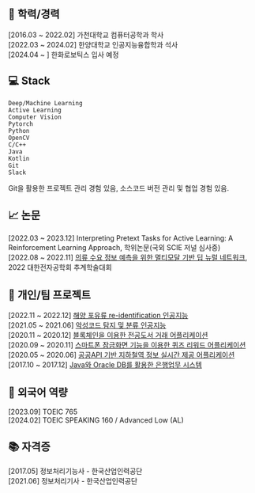 <!--
### Hi there 👋
-->


## 🌱 학력/경력
[2016.03 ~ 2022.02] 가천대학교 컴퓨터공학과 학사 <br/>
[2022.03 ~ 2024.02] 한양대학교 인공지능융합학과 석사 <br/>
[2024.04 ~ ] 한화로보틱스 입사 예정

## 💻 Stack

```
Deep/Machine Learning
Active Learning
Computer Vision
Pytorch
Python
OpenCV
C/C++
Java
Kotlin
Git
Slack
```
Git을 활용한 프로젝트 관리 경험 있음, 소스코드 버전 관리 및 협업 경험 있음.

## 📈 논문
[2022.03 ~ 2023.12] Interpreting Pretext Tasks for Active Learning: A Reinforcement Learning Approach, 학위논문(국외 SCIE 저널 심사중) <br/>
[2022.08 ~ 2022.11] [의류 수요 정보 예측을 위한 멀티모달 기반 딥 뉴럴 네트워크](https://github.com/DongJooKim1541/A-multi-modal-deep-neural-network-for-predicting-clothing-demand), 2022 대한전자공학회 추계학술대회 <br/>

## 🤔 개인/팀 프로젝트 
[2022.11 ~ 2022.12] [해양 포유류 re-identification 인공지능](https://github.com/DongJooKim1541/happy_whale_and_dolphin_reid) <br/>
[2021.05 ~ 2021.06] [악성코드 탐지 및 분류 인공지능](https://github.com/leejiyoon7/Malware-detection-and-classification) <br/>
[2020.11 ~ 2020.12] [블록체인을 이용한 전공도서 거래 어플리케이션](https://github.com/leejiyoon7/GBB_Cotton) <br/>
[2020.09 ~ 2020.11] [스마트폰 잠금화면 기능을 이용한 퀴즈 리워드 어플리케이션](https://github.com/DongJooKim1541/AndroidProjects_Graduation_project) <br/>
[2020.05 ~ 2020.06] [공공API 기반 지하철역 정보 실시간 제공 어플리케이션](https://github.com/DongJooKim1541/AndroidProjects_realtimeSubway) <br/>
[2017.10 ~ 2017.12] [Java와 Oracle DB를 활용한 은행업무 시스템](https://github.com/DongJooKim1541/Java_project/tree/master)

## 💬 외국어 역량
[2023.09] TOEIC 765 <br/>
[2024.02] TOEIC SPEAKING 160 / Advanced Low (AL)

## 📚 자격증
[2017.05] 정보처리기능사 - 한국산업인력공단 <br/>
[2021.06] 정보처리기사 - 한국산업인력공단

<!--
**DongJooKim1541/DongJooKim1541** is a ✨ _special_ ✨ repository because its `README.md` (this file) appears on your GitHub profile.

Here are some ideas to get you started:

- 🔭 I’m currently working on ...
- 🌱 I’m currently learning ...
- 👯 I’m looking to collaborate on ...
- 🤔 I’m looking for help with ...
- 💬 Ask me about ...
- 📫 How to reach me: ...
- 😄 Pronouns: ...
- ⚡ Fun fact: ...
-->
